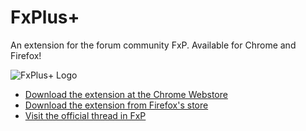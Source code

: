 # FxPlus+
An extension for the forum community FxP. Available for Chrome and Firefox!

![FxPlus+ Logo](https://i.imgur.com/gCgAtx5.png)

- [Download the extension at the Chrome Webstore](https://chrome.google.com/webstore/detail/fxplus%20-beta/gpfgllaokimfkkbnhiimahpbemmdmobg?hl=he)
- [Download the extension from Firefox's store](https://addons.mozilla.org/en-US/firefox/addon/fxplusplus/)
- [Visit the official thread in FxP](https://www.fxp.co.il/showthread.php?t=16859147)
